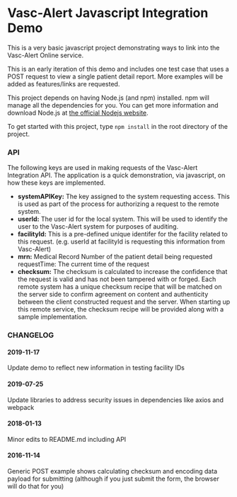 # Vasc-Alert Javascript Integration Demo

This is a very basic javascript project demonstrating ways to link into the Vasc-Alert Online service.

This is an early iteration of this demo and includes one test case that uses a POST request to view a single patient detail report.
More examples will be added as features/links are requested.

This project depends on having Node.js (and npm) installed. npm will manage all the dependencies for you. You can get more information
and download Node.js at [the official Nodejs website](https://nodejs.org/ "Official Nodejs Website").

To get started with this project, type ```npm install``` in the root directory of the project.

### API

The following keys are used in making requests of the Vasc-Alert Integration API. The application is a quick demonstration, via javascript, on how these keys are implemented.

* **systemAPIKey:** The key assigned to the system requesting access. This is used as part of the process for authorizing a request to the remote system.
* **userId:** The user id for the local system. This will be used to identify the user to the Vasc-Alert system for purposes of auditing.
* **facilityId:** This is a pre-defined unique identifer for the facility related to this request. (e.g. userId at facilityId is requesting this information from Vasc-Alert)
* **mrn:** Medical Record Number of the patient detail being requested
requestTime: The current time of the request
* **checksum:** The checksum is calculated to increase the confidence that the request is valid and has not been tampered with or forged. Each remote system has a unique checksum recipe that will be matched on the server side to confirm agreement on content and authenticity between the client constructed request and the server. When starting up this remote service, the checksum recipe will be provided along with a sample implementation.



### CHANGELOG

#### 2019-11-17

Update demo to reflect new information in testing facility IDs

#### 2019-07-25

Update libraries to address security issues in dependencies like axios and webpack

#### 2018-01-13

Minor edits to README.md including API

#### 2016-11-14

Generic POST example shows calculating checksum and encoding data payload for submitting (although if you just submit the form,
the browser will do that for you)
